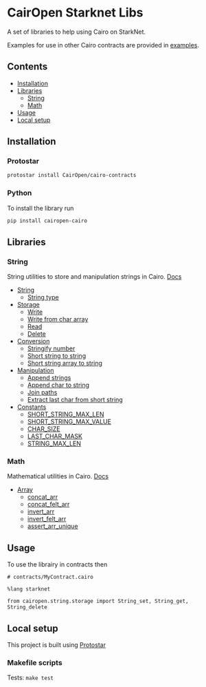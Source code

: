 # CairOpen Starknet Libs

A set of libraries to help using Cairo on StarkNet.

Examples for use in other Cairo contracts are provided in [examples](examples).

## Contents

- [Installation](#installation)
- [Libraries](#libraries)
  - [String](#string)
  - [Math](#math)
- [Usage](#usage)
- [Local setup](#local-setup)

## Installation

### Protostar

```bash
protostar install CairOpen/cairo-contracts
```

### Python

To install the library run

```bash
pip install cairopen-cairo
```

## Libraries

### String

String utilities to store and manipulation strings in Cairo. [Docs](src/cairopen/string/)

- [String](src/cairopen/string/README.md#string)
  - [String type](src/cairopen/string/README.md#string-type-string)
- [Storage](src/cairopen/string/README.md#storage)
  - [Write](src/cairopen/string/README.md#write-string_write)
  - [Write from char array](src/cairopen/string/README.md#write-from-char-array-string_write_from_char_arr)
  - [Read](src/cairopen/string/README.md#read-string_read)
  - [Delete](src/cairopen/string/README.md#delete-string_delete)
- [Conversion](src/cairopen/string/README.md#conversion)
  - [Stringify number](src/cairopen/string/README.md#stringify-number-string_felt_to_string)
  - [Short string to string](src/cairopen/string/README.md#short-string-to-string-string_ss_to_string)
  - [Short string array to string](src/cairopen/string/README.md#short-string-array-to-string-string_ss_arr_to_string)
- [Manipulation](src/cairopen/string/README.md#manipulation)
  - [Append strings](src/cairopen/string/README.md#append-strings-string_append)
  - [Append char to string](src/cairopen/string/README.md#append-char-to-string-string_append_char)
  - [Join paths](src/cairopen/string/README.md#join-paths-string_path_join)
  - [Extract last char from short string](src/cairopen/string/README.md#extract-last-char-from-short-string-string_extract_last_char_from_ss)
- [Constants](src/cairopen/string/README.md#constants)
  - [SHORT_STRING_MAX_LEN](src/cairopen/string/README.md#short_string_max_len)
  - [SHORT_STRING_MAX_VALUE](src/cairopen/string/README.md#short_string_max_value)
  - [CHAR_SIZE](src/cairopen/string/README.md#char_size)
  - [LAST_CHAR_MASK](src/cairopen/string/README.md#last_char_mask)
  - [STRING_MAX_LEN](src/cairopen/string/README.md#string_max_len)

### Math

Mathematical utilities in Cairo. [Docs](src/cairopen/math/)

- [Array](src/cairopen/math/README.md#array)
  - [concat_arr](src/cairopen/math/README.md#concatenation-concat_arr)
  - [concat_felt_arr](src/cairopen/math/README.md#felt-only-concatenation-concat_felt_arr)
  - [invert_arr](src/cairopen/math/README.md#inversion-invert_arr)
  - [invert_felt_arr](src/cairopen/math/README.md#felt-only-inversion-invert_felt_arr)
  - [assert_arr_unique](src/cairopen/math/README.md#uniqueness-assert_arr_unique)

## Usage

To use the librairy in contracts then

```cairo
# contracts/MyContract.cairo

%lang starknet

from cairopen.string.storage import String_set, String_get, String_delete
```

## Local setup

This project is built using [Protostar](https://docs.swmansion.com/protostar/)

### Makefile scripts

Tests: `make test`
